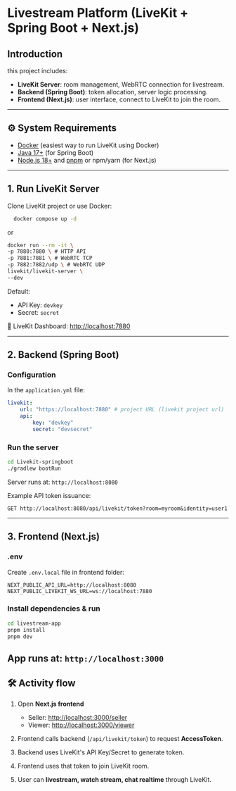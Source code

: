 # Livestream Platform (LiveKit + Spring Boot + Next.js)

## Introduction

this project includes:

-   **LiveKit Server**: room management, WebRTC connection for livestream.
-   **Backend (Spring Boot)**: token allocation, server logic processing.
-   **Frontend (Next.js)**: user interface, connect to LiveKit to join the room.

---

## ⚙️ System Requirements

-   [Docker](https://docs.docker.com/get-docker/) (easiest way to run LiveKit using Docker)
-   [Java 17+](https://adoptium.net/) (for Spring Boot)
-   [Node.js 18+](https://nodejs.org/) and [pnpm](https://pnpm.io/) or npm/yarn (for Next.js)

---

## 1. Run LiveKit Server

Clone LiveKit project or use Docker:

```bash
  docker compose up -d
```

or

```bash
docker run --rm -it \
-p 7880:7880 \ # HTTP API
-p 7881:7881 \ # WebRTC TCP
-p 7882:7882/udp \ # WebRTC UDP
livekit/livekit-server \
--dev
```

Default:

-   API Key: `devkey`
-   Secret: `secret`

🔗 LiveKit Dashboard: [http://localhost:7880](http://localhost:7880)

---

## 2. Backend (Spring Boot)

### Configuration

In the `application.yml` file:

```yaml
livekit:
    url: "https://localhost:7880" # project URL (livekit project url)
    api:
        key: "devkey"
        secret: "devsecret"
```

### Run the server

```bash
cd Livekit-springboot
./gradlew bootRun
```

Server runs at: `http://localhost:8080`

Example API token issuance:

```
GET http://localhost:8080/api/livekit/token?room=myroom&identity=user1
```

---

## 3. Frontend (Next.js)

### .env

Create `.env.local` file in frontend folder:

```env
NEXT_PUBLIC_API_URL=http://localhost:8080
NEXT_PUBLIC_LIVEKIT_WS_URL=ws://localhost:7880
```

### Install dependencies & run

```bash
cd livestream-app
pnpm install
pnpm dev
```

App runs at: `http://localhost:3000`
---

## 🛠️ Activity flow

1. Open **Next.js frontend**  
   - Seller: [http://localhost:3000/seller](http://localhost:3000/seller)  
   - Viewer: [http://localhost:3000/viewer](http://localhost:3000/viewer)

2. Frontend calls backend (`/api/livekit/token`) to request **AccessToken**.

3. Backend uses LiveKit's API Key/Secret to generate token.

4. Frontend uses that token to join LiveKit room.

5. User can **livestream, watch stream, chat realtime** through LiveKit.


